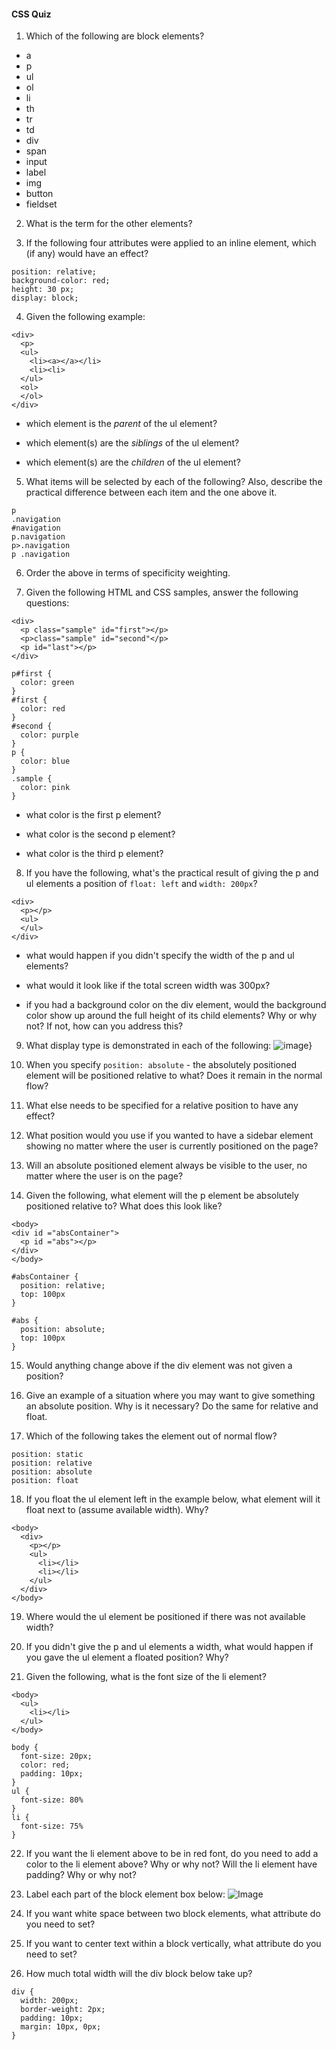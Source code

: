 #### CSS Quiz
1. Which of the following are block elements?
  * a
  * p
  * ul
  * ol
  * li
  * th
  * tr
  * td
  * div
  * span
  * input
  * label
  * img
  * button
  * fieldset

2. What is the term for the other elements?

3.  If the following four attributes were applied to an inline element, which (if any) would have an effect?
  ```
  position: relative;
  background-color: red;
  height: 30 px;
  display: block;
  ```
4. Given the following example:

  ```
  <div>
    <p>
    <ul>
      <li><a></a></li>
      <li><li>
    </ul>
    <ol>
    </ol>
  </div>
  ```
  * which element is the *parent* of the ul element?

  * which element(s) are the *siblings* of the ul element?

  * which element(s) are the *children* of the ul element?

5.  What items will be selected by each of the following?  Also, describe the practical difference between each item and the one above it.

  ```
  p
  .navigation
  #navigation
  p.navigation
  p>.navigation
  p .navigation
  ```

6. Order the above in terms of specificity weighting.

7.  Given the following HTML and CSS samples, answer the following questions:

  ```
  <div>
    <p class="sample" id="first"></p>
    <p>class="sample" id="second"</p>
    <p id="last"></p>
  </div>
  ```

  ```
  p#first {
    color: green
  }
  #first {
    color: red
  }
  #second {
    color: purple
  }
  p {
    color: blue
  }
  .sample {
    color: pink
  }
  ```

  * what color is the first p element?

  * what color is the second p element?

  * what color is the third p element?

8. If you have the following, what's the practical result of giving the p and ul elements a position of `float: left` and `width: 200px`?

  ```
  <div>
    <p></p>
    <ul>
    </ul>
  </div>
  ```

  *  what would happen if you didn't specify the width of the p and ul elements?

  * what would it look like if the total screen width was 300px?

  * if you had a background color on the div element, would the background color show up around the full height of its child elements?  Why or why not?  If not, how can you address this?

9.  What display type is demonstrated in each of the following:
  ![image}](/images/display_quiz.png)

10. When you specify `position: absolute` - the absolutely positioned element will be positioned relative to what?  Does it remain in the normal flow?  

11. What else needs to be specified for a relative position to have any effect?

12. What position would you use if you wanted to have a sidebar element showing no matter where the user is currently positioned on the page?

13. Will an absolute positioned element always be visible to the user, no matter where the user is on the page?  

14.  Given the following, what element will the p element be absolutely positioned relative to?  What does this look like?  

  ```
  <body>
  <div id ="absContainer">
    <p id ="abs"></p>
  </div>
  </body>
  ```

  ```
  #absContainer {
    position: relative;
    top: 100px
  }

  #abs {
    position: absolute;
    top: 100px
  }
  ```
15.  Would anything change  above if the div element was not given a position?  

16. Give an example of a situation where you may want to give something an absolute position.  Why is it necessary?  Do the same for relative and float.

17.  Which of the following takes the element out of normal flow?
  ```
  position: static
  position: relative
  position: absolute
  position: float
  ```

18.  If you float the ul element left in the example below, what element will it float next to (assume available width).  Why?
  ```
  <body>
    <div>
      <p></p>
      <ul>
        <li></li>
        <li></li>
      </ul>
    </div>
  </body>
  ```
19.  Where would the ul element be positioned if there was not available width?

20.  If you didn't give the p and ul elements a width, what would happen if you gave the ul element a floated position? Why?

21.  Given the following, what is the font size of the li element?

  ```
  <body>
    <ul>
      <li></li>
    </ul>
  </body>

  ```
  ```
  body {
    font-size: 20px;
    color: red;
    padding: 10px;
  }
  ul {
    font-size: 80%
  }
  li {
    font-size: 75%
  }
  ```
22.  If you want the li element above to be in red font, do you need to add a color to the li element above?  Why or why not?  Will the li element have padding?  Why or why not?

23.  Label each part of the block element box below:
  ![Image](/images/box_quiz.png)

24. If you want white space between two block elements, what attribute do you need to set?

25.	If you want to center text within a block vertically, what attribute do you need to set?

26.	How much total width will the div block below take up?

  ```
  div {
    width: 200px;
    border-weight: 2px;
    padding: 10px;
    margin: 10px, 0px;
  }
  ```
